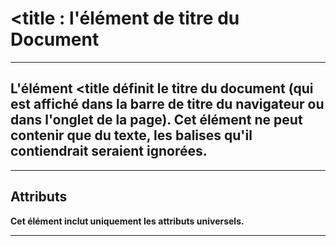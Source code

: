 # **<title : l'élément de titre du Document**
---


## **L'élément <title définit le titre du document (qui est affiché dans la barre de titre du navigateur ou dans l'onglet de la page). Cet élément ne peut contenir que du texte, les balises qu'il contiendrait seraient ignorées.**

---


## **Attributs**
**Cet élément inclut uniquement les attributs universels.**

---